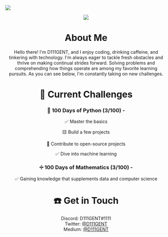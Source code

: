 ![](https://komarev.com/ghpvc/?username=D111GENT)

<div align="center"><img src="https://svgur.com/i/paR.svg"></div>

<h1 align="center">About Me</h1>
<div align="center">
<p text-align="center">
Hello there! I'm D111GENT, and I enjoy coding, drinking caffeine, and tinkering with technology. I'm always eager to tackle fresh obstacles and thrive on making continual strides forward. Solving problems and comprehending how things operate are among my favorite learning pursuits. As you can see below, I'm constantly taking on new challenges.

# 🎯 Current Challenges

### 🐍 100 Days of Python (3/100) -

  ✅️ Master the basics
  
  🟨 Build a few projects
  
  🔳 Contribute to open-source projects
  
  ✅️ Dive into machine learning
  
### ➗️ 100 Days of Mathematics (3/100) -
  
  ✅️ Gaining knowledge that supplements data and computer science

# ☎️ Get in Touch<br>
Discord: D111GENT#1111<br>
Twitter: [@D111GENT](https://twitter.com/d111gent)<br>
Medium: [@D111GENT](https://medium.com/@D111GENT)<br>
